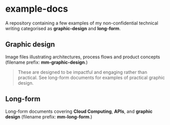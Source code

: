 # example-docs

A repository containing a few examples of my non-confidential technical writing categorised as **graphic-design** and **long-form**.

## Graphic design

Image files illustrating architectures, process flows and product concepts (filename prefix: **mm-graphic-design**.) 

> These are designed to be impactful and engaging rather than practical. See long-form documents for examples of practical graphic design.

## Long-form

Long-form documents covering **Cloud Computing**, **APIs**, and **graphic design** (filename prefix: **mm-long-form**.)
